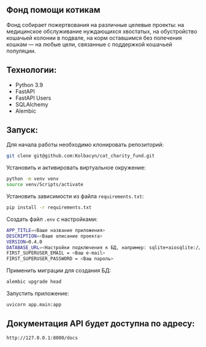 ## Фонд помощи котикам

Фонд собирает пожертвования на различные целевые проекты: на медицинское обслуживание нуждающихся хвостатых, на обустройство кошачьей колонии в подвале, на корм оставшимся без попечения кошкам — на любые цели, связанные с поддержкой кошачьей популяции.

## Технологии:

- Python 3.9
- FastAPI
- FastAPI Users
- SQLAlchemy
- Alembic

## Запуск:

Для начала работы необходимо клонировать репозиторий:

```bash
git clone git@github.com:Kolbacyn/cat_charity_fund.git
```

Установить и активировать виртуальное окружение:

```bash
python -m venv venv
source venv/Scripts/activate
```

Установить зависимости из файла `requirements.txt`:

```bash
pip install -r requirements.txt
```

Создать файл `.env` с настройками:

```bash
APP_TITLE=<Ваше название приложения>
DESCRIPTION=<Ваше описание проекта>
VERSION=0.4.0
DATABASE_URL=<Настройки подключения к БД, например: sqlite+aiosqlite:///./development.db>
FIRST_SUPERUSER_EMAIL = <Ваш e-mail>
FIRST_SUPERUSER_PASSWORD = <Ваш пароль>
```

Применить миграции для создания БД:

```bash
alembic upgrade head
```

Запустить приложение:

```bash
uvicorn app.main:app
```

## Документация API будет доступна по адресу:

```bash
http://127.0.0.1:8000/docs
```
